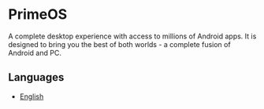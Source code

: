 # PrimeOS
A complete desktop experience with access to millions of Android apps. It is designed to bring you the best of both worlds - a complete fusion of Android and PC.

## Languages
* [English](https://github.com/nyhtml/PrimeOS/blob/main/EN.md)
